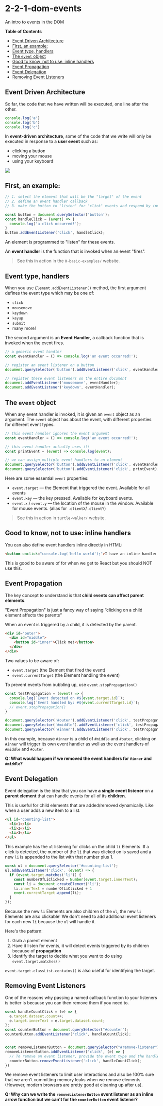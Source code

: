 # 2-2-1-dom-events

An intro to events in the DOM

**Table of Contents**
- [Event Driven Architecture](#event-driven-architecture)
- [First, an example:](#first-an-example)
- [Event type, handlers](#event-type-handlers)
- [The `event` object](#the-event-object)
- [Good to know, not to use: inline handlers](#good-to-know-not-to-use-inline-handlers)
- [Event Propagation](#event-propagation)
- [Event Delegation](#event-delegation)
- [Removing Event Listeners](#removing-event-listeners)

## Event Driven Architecture

So far, the code that we have written will be executed, one line after the other.

```js
console.log('a')
console.log('b')
console.log('c')
```

In **event-driven architecture**, some of the code that we write will only be executed in response to a **user event** such as:
* clicking a button
* moving your mouse
* using your keyboard

![](./img/events.png)

## First, an example:

```js
// 1. select the element that will be the "target" of the event
// 2. define an event handler callback
// 3. make the button to "listen" for "click" events and respond by invoking the event handler

const button = document.querySelector('button');
const handleClick = (event) => {
  console.log('a click occurred!');
}
button.addEventListener('click', handleClick);
```

An element is programmed to "listen" for these events.

An **event handler** is the function that is invoked when an event "fires".

> See this in action in the `0-basic-examples/` website.

## Event type, handlers

When you use `Element.addEventListener()` method, the first argument defines the event type which may be one of:
- `click`
- `mousemove`
- `keydown`
- `keyup`
- `submit`
- many more!

The second argument is an **Event Handler**, a callback function that is invoked when the event fires.

```js
// a generic event handler
const eventHandler = () => console.log('an event occurred!');

// register an event listener on a button
document.querySelector('button').addEventListener('click', eventHandler);

// register these event listeners on the entire document
document.addEventListener('mousemove', eventHandler);
document.addEventListener('keydown', eventHandler);
```

## The `event` object

When any event handler is invoked, it is given an `event` object as an argument. The `event` object has about the event, with different properties for different event types.

```js
// this event handler ignores the event argument
const eventHandler = () => console.log('an event occurred!');

// this event handler actually uses it!
const printEvent = (event) => console.log(event);

// we can assign multiple event handlers to an element
document.querySelector('button').addEventListener('click', eventHandler);
document.querySelector('button').addEventListener('click', printEvent);
```

Here are some essential `event` properties:

- `event.target` — the Element that triggered the event. Available for all events
- `event.key` — the key pressed. Available for keyboard events.
- `event.x` / `event.y` — the location of the mouse in the window. Available for mouse events. (alias for `.clientX`/`.clientY`)

> See this in action in `turtle-walker/` website.

## Good to know, not to use: inline handlers

You can also define event handlers inline directly in HTML:

```html
<button onclick="console.log('hello world');">I have an inline handler!</button>
```

This is good to be aware of for when we get to React but you should NOT use this.

## Event Propagation

The key concept to understand is that **child events can affect parent elements**. 

"Event Propagation" is just a fancy way of saying “clicking on a child element affects the parents”

When an event is triggered by a child, it is detected by the parent.

```html
<div id="outer">
  <div id="middle">
    <button id="inner">Click me!</button>
  </div>
</div>
```

Two values to be aware of:
- `event.target` (the Element that fired the event)
- `event.currentTarget` (the Element handling the event)

To prevent events from bubbling up, use `event.stopPropagation()`

```js
const testPropagation = (event) => {
  console.log(`Event detected on #${event.target.id}`);
  console.log(`Event handled by: #${event.currentTarget.id}`);
  // event.stopPropagation()
}

document.querySelector('#outer').addEventListener('click', testPropagation);
document.querySelector('#middle').addEventListener('click', testPropagation);
document.querySelector('#inner').addEventListener('click', testPropagation);
```

In this example, because `#inner` is a child of `#middle` and `#outer`, clicking on `#inner` will trigger its own event handler as well as the event handlers of `#middle` and `#outer`.

**Q: What would happen if we removed the event handlers for `#inner` and `#middle`?**

## Event Delegation

Event delegation is the idea that you can have **a single event listener** on a **parent element** that can handle events for all of its **children**. 

This is useful for child elements that are added/removed dynamically. Like when a user adds a new item to a list.

```html
<ul id="counting-list">
  <li>1</li>
  <li>2</li>
  <li>3</li>
</ul>
```

This example has the `ul` listening for clicks on the child `li` Elements. If a click is detected, the number of the `li` that was clicked on is saved and a new `li` is appended to the list with that number plus 1. 

```js
const ul = document.querySelector('#counting-list');
ul.addEventListener('click', (event) => {
  if (event.target.matches('li')) {
    const numberOfLiClicked = Number(event.target.innerText);
    const li = document.createElement('li');
    li.innerText = numberOfLiClicked + 1
    event.currentTarget.append(li);
  }
});
```

Because the new `li` Elements are also children of the `ul`, the new `li` Elements are also clickable! We don't need to add additional event listeners for each new `li` because the `ul` will handle it.

Here's the pattern: 
1. Grab a parent element
2. Have it listen for events, it will detect events triggered by its children because of **propagation**
3. Identify the target to decide what you want to do using `event.target.matches()`

`event.target.classList.contains()` is also useful for identifying the target.

## Removing Event Listeners
One of the reasons why passing a named callback function to your listeners is better is because you can then remove them if you need to. 

```js
const handleCountClick = (e) => {
  e.target.dataset.count++;
  e.target.innerText = e.target.dataset.count;
};
const counterButton = document.querySelector("#counter");
counterButton.addEventListener('click', handleCountClick);


const removeListenerButton = document.querySelector("#remove-listener");
removeListenerButton.addEventListener('click', (e) => {
  // To remove an event listener, provide the event type and the handler
  counterButton.removeEventListener('click', handleCountClick);
})
```

We remove event listeners to limit user interactions and also be 100% sure that we aren't committing memory leaks when we remove elements. (However, modern browsers are pretty good at cleaning up after us). 

**Q: Why can we write the `removeListenerButton` event listener as an inline arrow function but we can't for the `counterButton` event listener?**